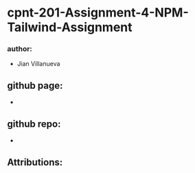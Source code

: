 # cpnt-201-Assignment-4-NPM-Tailwind-Assignment
### author:
- Jian Villanueva
## github page: 
-
## github repo:
-
## Attributions:
